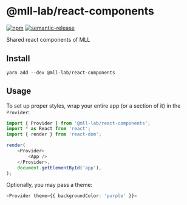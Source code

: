 # @mll-lab/react-components

[![npm](https://img.shields.io/npm/v/@mll-lab/react-components)](https://www.npmjs.com/package/@mll-lab/react-components)
[![semantic-release](https://img.shields.io/badge/%20%20%F0%9F%93%A6%F0%9F%9A%80-semantic--release-e10079.svg)](https://github.com/semantic-release/semantic-release)

Shared react components of MLL

## Install

    yarn add --dev @mll-lab/react-components

## Usage

To set up proper styles, wrap your entire app (or a section of it) in the `Provider`:

```typescript jsx
import { Provider } from '@mll-lab/react-components';
import * as React from 'react';
import { render } from 'react-dom';

render(
    <Provider>
        <App />
    </Provider>,
    document.getElementById('app'),
);
```

Optionally, you may pass a theme:

```typescript jsx
<Provider theme={{ backgroundColor: 'purple' }}>
```
